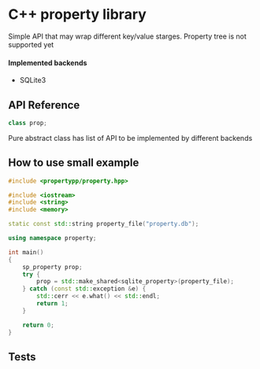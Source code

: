 # C++ property library
Simple API that may wrap different key/value starges.
Property tree is not supported yet

#### Implemented backends
 - SQLite3

## API Reference
```c++
class prop;
```
Pure abstract class has list of API to be implemented by different backends

## How to use small example

```c++
#include <propertypp/property.hpp>

#include <iostream>
#include <string>
#include <memory>

static const std::string property_file("property.db");

using namespace property;

int main()
{
	sp_property prop;
	try {
		prop = std::make_shared<sqlite_property>(property_file);
	} catch (const std::exception &e) {
		std::cerr << e.what() << std::endl;
		return 1;
	}

	return 0;
}
```

## Tests
